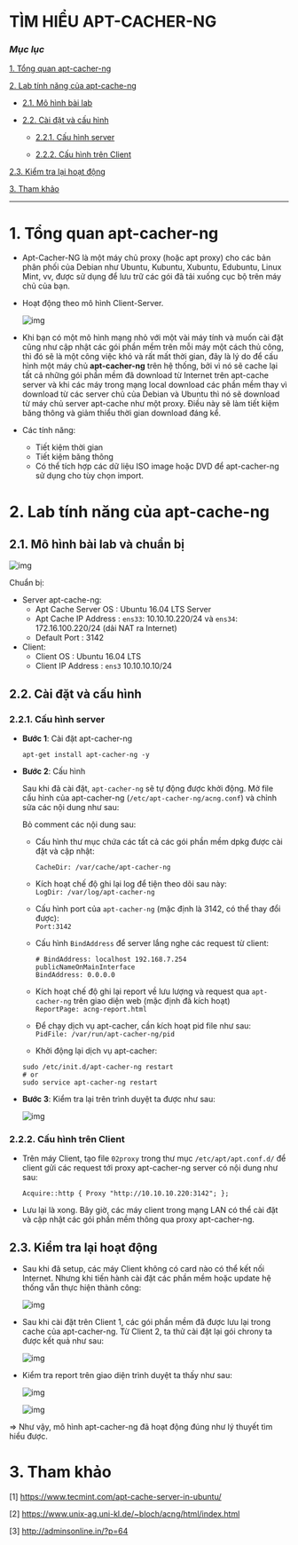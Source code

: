 # TÌM HIỂU APT-CACHER-NG

### ***Mục lục***


[1.	Tổng quan apt-cacher-ng](#1)

[2.	Lab tính năng của apt-cache-ng](#2)

- [2.1.	Mô hình bài lab](#2.1)

- [2.2.	Cài đặt và cấu hình](#2.2)

	- [2.2.1.	Cấu hình server](#2.2.1)

	- [2.2.2.	Cấu hình trên Client](#2.2.2)

[2.3.	Kiểm tra lại hoạt động](#2.3)

[3.	Tham khảo](#3)

---

<a name = '1'></a>
# 1.	Tổng quan apt-cacher-ng

- Apt-Cacher-NG là một máy chủ proxy (hoặc apt proxy) cho các bản phân phối của Debian như Ubuntu, Kubuntu, Xubuntu, Edubuntu, Linux Mint, vv, được sử dụng để lưu trữ các gói đã tải xuống cục bộ trên máy chủ của bạn.   
- Hoạt động theo mô hình Client-Server.

	![img](./images/acng.1.png)

- Khi bạn có một mô hình mạng nhỏ với một vài máy tính và muốn cài đặt cũng như cập nhật các gói phần mềm trên mỗi máy một cách thủ công, thì đó sẽ là một công việc khó và rất mất thời gian, đây là lý do để cấu hình một máy chủ **apt-cacher-ng** trên hệ thống, bởi vì nó sẽ cache lại tất cả những gói phần mềm đã download từ Internet trên apt-cache server và khi các máy trong mạng local download các phần mềm thay vì download từ các server chủ của Debian và Ubuntu thì nó sẽ download từ máy chủ server apt-cache như một proxy. Điều này sẽ làm tiết kiệm băng thông và giảm thiểu thời gian download đáng kể.  
- Các tính năng:  
	- Tiết kiệm thời gian  
	- Tiết kiệm băng thông  
	- Có thể tích hợp các dữ liệu ISO image hoặc DVD để apt-cacher-ng sử dụng cho tùy chọn import.
  
<a name = '2'></a>
# 2.	Lab tính năng của apt-cache-ng

<a name = '2.1'></a>
## 2.1.	Mô hình bài lab và chuẩn bị

![img](./images/acng.2.png)

Chuẩn bị:
- Server apt-cache-ng:
	-	Apt Cache Server OS   : Ubuntu 16.04 LTS Server
	-	Apt Cache IP Address  : `ens33`: 10.10.10.220/24  và `ens34`: 172.16.100.220/24 (dải NAT ra Internet)
	-	Default Port	      : 3142
- Client:
	-	Client OS             : Ubuntu 16.04 LTS
	-	Client IP Address     : `ens3` 10.10.10.10/24

<a name = '2.2'></a>
## 2.2.	Cài đặt và cấu hình

<a name = '2.2.1'></a>
### 2.2.1.	Cấu hình server 

- **Bước 1**: Cài đặt apt-cacher-ng

	`apt-get install apt-cacher-ng -y`

- **Bước 2**: Cấu hình

	Sau khi đã cài đặt, `apt-cacher-ng` sẽ tự động được khởi động. Mở file cấu hình của apt-cacher-ng (`/etc/apt-cacher-ng/acng.conf`) và chỉnh sửa các nội dung như sau:  

	Bỏ comment các nội dung sau:

	- Cấu hình thư mục chứa các tất cả các gói phần mềm dpkg được cài đặt và cập nhật:

		`CacheDir: /var/cache/apt-cacher-ng`

	- Kích hoạt chế độ ghi lại log để tiện theo dõi sau này:  
		`LogDir: /var/log/apt-cacher-ng`

	- Cấu hình port của `apt-cacher-ng` (mặc định là 3142, có thể thay đổi được):  
		`Port:3142`

	- Cấu hình `BindAddress` để server lắng nghe các request từ client:   
		```
		# BindAddress: localhost 192.168.7.254 publicNameOnMainInterface
		BindAddress: 0.0.0.0
		```

	- Kích hoạt chế độ ghi lại report về lưu lượng và request qua `apt-cacher-ng` trên giao diện web (mặc định đã kích hoạt)  
		`ReportPage: acng-report.html`

	- Để chạy dịch vụ apt-cacher, cần kích hoạt pid file như sau:  
		`PidFile: /var/run/apt-cacher-ng/pid`

	- Khởi động lại dịch vụ apt-cacher: 
	
	```
	sudo /etc/init.d/apt-cacher-ng restart 
	# or
	sudo service apt-cacher-ng restart 
	```
- **Bước 3**: Kiểm tra lại trên trình duyệt ta được như sau:

	![img](./images/acng.3.png)

<a name = '2.2.2'></a>
### 2.2.2.	Cấu hình trên Client

- Trên máy Client, tạo file `02proxy` trong thư mục `/etc/apt/apt.conf.d/` để client gửi các request tới proxy apt-cacher-ng server có nội dung như sau: 

	`Acquire::http { Proxy "http://10.10.10.220:3142"; };`

- Lưu lại là xong. Bây giờ, các máy client trong mạng LAN có thể cài đặt và cập nhật các gói phần mềm thông qua proxy apt-cacher-ng. 

<a name = '2.3'></a>
## 2.3.	Kiểm tra lại hoạt động

- Sau khi đã setup, các máy Client không có card nào có thể kết nối Internet. Nhưng khi tiến hành cài đặt các phần mềm hoặc update hệ thống vẫn thực hiện thành công: 

	![img](./images/acng.4.png)

- Sau khi cài đặt trên Client 1, các gói phần mềm đã được lưu lại trong cache của apt-cacher-ng. Từ Client 2, ta thử cài đặt lại gói chrony ta được kết quả như sau:

	![img](./images/acng.5.png)

- Kiểm tra report trên giao diện trình duyệt ta thấy như sau:

	![img](./images/acng.6.png)

	![img](./images/acng.7.png)

=> Như vậy, mô hình apt-cacher-ng đã hoạt động đúng như lý thuyết tìm hiểu được. 

<a name = '3'></a>
# 3.	Tham khảo
[1] https://www.tecmint.com/apt-cache-server-in-ubuntu/

[2] https://www.unix-ag.uni-kl.de/~bloch/acng/html/index.html

[3] http://adminsonline.in/?p=64 
